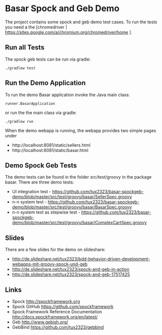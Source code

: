 # Basar Spock and Geb Demo

The project contains some spock and geb demo test cases.
To run the tests you need a the [chromedriver | https://sites.google.com/a/chromium.org/chromedriver/home ]. 

## Run all Tests

The spock geb tests can be run via gradle:

	./gradlew test

## Run the Demo Application

To run the demo Basar application invoke the Java main class:
	
	runner.BasarApplication
	
or run the the main class via gradle:

	./gradlew run
	
When the demo webapp is running, the webapp provides two simple pages under
 - http://localhost:8081/static/sellers.html
 - http://localhost:8081/static/basar.html
 
## Demo Spock Geb Tests

The demo tests can be found in the folder src/test/groovy in the package basar.
There are three demo tests:
 - UI integration test - https://github.com/tux2323/basar-spockgeb-demo/blob/master/src/test/groovy/basar/SellerSpec.groovy
 - n-n system test - https://github.com/tux2323/basar-spockgeb-demo/blob/master/src/test/groovy/basar/BasarSpec.groovy
 - n-n system test as stepwise test - https://github.com/tux2323/basar-spockgeb-demo/blob/master/src/test/groovy/basar/ComplexCartSpec.groovy

## Slides

There are a few slides for the demo on slideshare:
 * http://de.slideshare.net/tux2323/bdd-behavior-driven-development-webapps-mit-groovy-spock-und-geb
 * http://de.slideshare.net/tux2323/spock-and-geb-in-action
 * http://de.slideshare.net/tux2323/spock-and-geb-17517425
 
## Links

- Spock
  http://spockframework.org
- Spock GitHub
  https://github.com/spockframework
- Spock Framework Reference Documentation
  http://docs.spockframework.org/en/latest/
- Geb
  http://www.gebish.org/
- GebBind
  https://github.com/tux2323/gebbind
